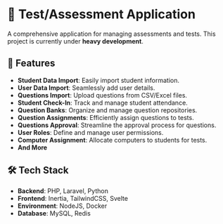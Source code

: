 # 📝 Test/Assessment Application

A comprehensive application for managing assessments and tests. This project is currently under **heavy development**.

## 🌟 Features

- **Student Data Import**: Easily import student information.
- **User Data Import**: Seamlessly add user details.
- **Questions Import**: Upload questions from CSV/Excel files.
- **Student Check-In**: Track and manage student attendance.
- **Question Banks**: Organize and manage question repositories.
- **Question Assignments**: Efficiently assign questions to tests.
- **Questions Approval**: Streamline the approval process for questions.
- **User Roles**: Define and manage user permissions.
- **Computer Assignment**: Allocate computers to students for tests.
- **And More**

## 🛠️ Tech Stack

- **Backend**: PHP, Laravel, Python
- **Frontend**: Inertia, TailwindCSS, Svelte
- **Environment**: NodeJS, Docker
- **Database**: MySQL, Redis
